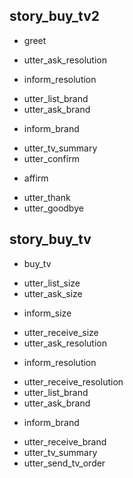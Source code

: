 ## story_buy_tv2
* greet
 - utter_ask_resolution
* inform_resolution
 - utter_list_brand
 - utter_ask_brand
* inform_brand
 - utter_tv_summary
 - utter_confirm
* affirm
 - utter_thank
 - utter_goodbye
 
## story_buy_tv
* buy_tv
 - utter_list_size
 - utter_ask_size
* inform_size
 - utter_receive_size
 - utter_ask_resolution
* inform_resolution
 - utter_receive_resolution
 - utter_list_brand
 - utter_ask_brand
* inform_brand
 - utter_receive_brand
 - utter_tv_summary
 - utter_send_tv_order
